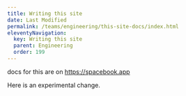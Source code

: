 ```yaml
---
title: Writing this site
date: Last Modified 
permalink: /teams/engineering/this-site-docs/index.html
eleventyNavigation:
  key: Writing this site
  parent: Engineering
  order: 199
---
```


docs for this are on <a href="https://spacebook.app">https://spacebook.app</a>

Here is an experimental change.

